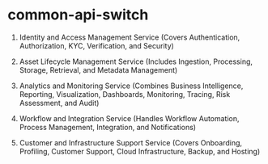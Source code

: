 # common-api-switch

1) Identity and Access Management Service
(Covers Authentication, Authorization, KYC, Verification, and Security)

2) Asset Lifecycle Management Service
(Includes Ingestion, Processing, Storage, Retrieval, and Metadata Management)

3) Analytics and Monitoring Service
(Combines Business Intelligence, Reporting, Visualization, Dashboards, Monitoring, Tracing, Risk Assessment, and Audit)

4) Workflow and Integration Service
(Handles Workflow Automation, Process Management, Integration, and Notifications)

5) Customer and Infrastructure Support Service
(Covers Onboarding, Profiling, Customer Support, Cloud Infrastructure, Backup, and Hosting)
